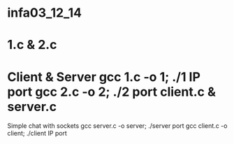 infa03_12_14
============
1.c  & 2.c
============
Client & Server
gcc 1.c -o 1; ./1 IP port
gcc 2.c -o 2; ./2 port
client.c & server.c
============
Simple chat with sockets
gcc server.c -o server; ./server port
gcc client.c -o client; ./client IP port
